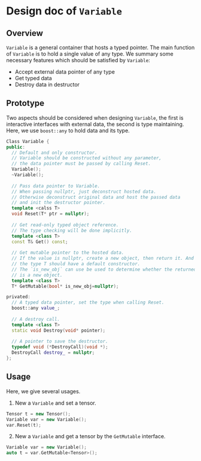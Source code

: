 # Design doc of `Variable`

## Overview
`Variable` is a general container that hosts a typed pointer. The main function of `Variable` is to hold a single value of any type.  We summary some necessary features which should be satisfied by `Variable`:
	
* Accept external data pointer of any type
* Get typed data
* Destroy data in destructor

## Prototype

Two aspects should be considered when designing `Variable`, the first is interactive interfaces with external data, the second is  type maintaining.  Here, we use `boost::any` to hold data and its type.

```cpp
Class Variable {
public:
  // Default and only constructor.
  // Variable should be constructed without any parameter,
  // the data pointer must be passed by calling Reset.
  Variable();
  ~Variable();
  
  // Pass data pointer to Variable.
  // When passing nullptr, just deconstruct hosted data.
  // Otherwise deconstruct original data and host the passed data 
  // and init the destructor pointer. 
  template <calss T>
  void Reset(T* ptr = nullptr);
  
  // Get read-only typed object reference.
  // The type checking will be done implicitly.
  template <class T>
  const T& Get() const;
      
  // Get mutable pointer to the hosted data.
  // If the value is nullptr, create a new object, then return it. And
  // the type T should have a default constructor.
  // The `is_new_obj` can use be used to determine whether the returned pointer
  // is a new object.
  template <class T>
  T* GetMutable(bool* is_new_obj=nullptr);

privated:
  // A typed data pointer, set the type when calling Reset.
  boost::any value_;
  
  // A destroy call.
  template <class T>
  static void Destroy(void* pointer);
  
  // A pointer to save the destructor.
  typedef void (*DestroyCall)(void *);
  DestroyCall destroy_ = nullptr;
};
```

## Usage

Here, we give several usages. 

1. New a `Variable` and set a tensor.
  
```cpp
Tensor t = new Tensor();
Variable var = new Variable();
var.Reset(t);
```

2. New a `Variable` and get a tensor by the `GetMutable` interface.

```cpp
Variable var = new Variable();
auto t = var.GetMutable<Tensor>();
```
